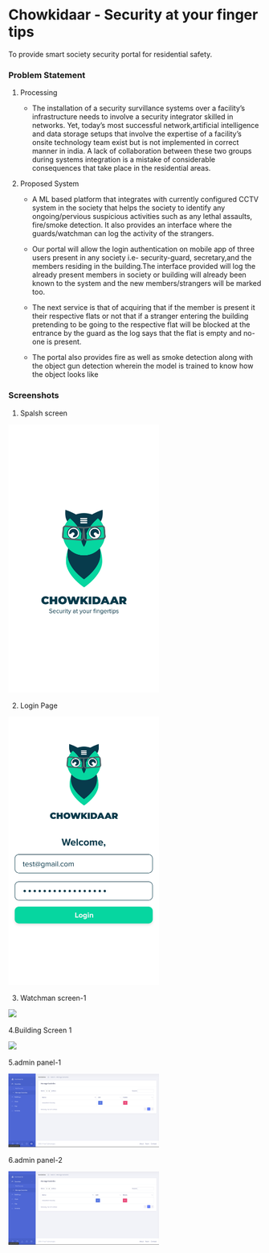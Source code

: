 # Chowkidaar - Security at your finger tips
To provide smart society security portal for residential safety.
### Problem Statement
1. Processing
    * The installation of a security survillance systems over a facility’s infrastructure needs to involve a security integrator skilled in networks. Yet, today’s most successful network,artificial intelligence and data storage setups that involve the expertise of a facility’s onsite technology team exist but is not implemented in correct manner in india. A lack of collaboration between these two groups during systems integration is a mistake of considerable consequences that take place in the residential areas.

2. Proposed System
    * A ML based platform that integrates with currently configured CCTV system in the society that helps the society to identify any ongoing/pervious suspicious activities such as any lethal assaults, fire/smoke detection. It also provides an interface where the guards/watchman can log the activity of the strangers.
    
    * Our portal will allow the login authentication on mobile app of three users present in any society i.e- security-guard, secretary,and the members residing in the building.The interface provided will log the already present members in society or building will already been known to the system and the new members/strangers will be marked too.
 
    * The next service is that of acquiring that if the member is present it their respective flats or not that if a stranger entering the building pretending to be going to the respective flat will be blocked at the entrance by the guard as the log says that the flat is empty and no-one is present.
    * The portal also provides fire as well as smoke detection along with the object gun detection wherein the model is trained to know how the object looks like 
 
### Screenshots


1. Spalsh screen

<img src="https://github.com/Open-Tek/chowkidar/blob/master/screenshots/Splash-Screen.png" width=300>


2. Login Page

<img src="https://github.com/Open-Tek/chowkidar/blob/master/screenshots/Login-Page.png" width=300>

3. Watchman screen-1

<img src="https://github.com/Open-Tek/chowkidar/blob/master/screenshots/Watchman-Screen%20%E2%80%93%201.png" width=300>


4.Building Screen 1

<img src="https://github.com/Open-Tek/chowkidar/blob/master/screenshots/Building-Screen%20%E2%80%93%201.png" width=300>


5.admin panel-1

<img src="https://github.com/Open-Tek/chowkidar/blob/master/screenshots/admin-panel-1.png" width=300>


6.admin panel-2

<img src="https://github.com/Open-Tek/chowkidar/blob/master/screenshots/admin-panel-2.png" width=300>

